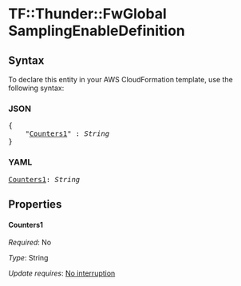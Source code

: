 # TF::Thunder::FwGlobal SamplingEnableDefinition

## Syntax

To declare this entity in your AWS CloudFormation template, use the following syntax:

### JSON

<pre>
{
    "<a href="#counters1" title="Counters1">Counters1</a>" : <i>String</i>
}
</pre>

### YAML

<pre>
<a href="#counters1" title="Counters1">Counters1</a>: <i>String</i>
</pre>

## Properties

#### Counters1

_Required_: No

_Type_: String

_Update requires_: [No interruption](https://docs.aws.amazon.com/AWSCloudFormation/latest/UserGuide/using-cfn-updating-stacks-update-behaviors.html#update-no-interrupt)

